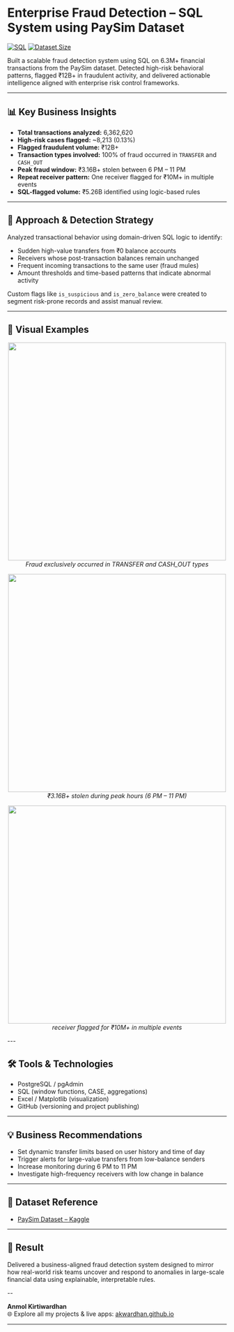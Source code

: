 # Enterprise Fraud Detection – SQL System using PaySim Dataset
[![SQL](https://img.shields.io/badge/SQL-PostgreSQL-blue)](https://www.postgresql.org/)
[![Dataset Size](https://img.shields.io/badge/Records-6.3M-orange)]()


Built a scalable fraud detection system using SQL on 6.3M+ financial transactions from the PaySim dataset. Detected high-risk behavioral patterns, flagged ₹12B+ in fraudulent activity, and delivered actionable intelligence aligned with enterprise risk control frameworks.

---

## 📊 Key Business Insights

- **Total transactions analyzed:** 6,362,620
- **High-risk cases flagged:** ~8,213 (0.13%)
- **Flagged fraudulent volume:** ₹12B+
- **Transaction types involved:** 100% of fraud occurred in `TRANSFER` and `CASH_OUT`
- **Peak fraud window:** ₹3.16B+ stolen between 6 PM – 11 PM
- **Repeat receiver pattern:** One receiver flagged for ₹10M+ in multiple events
- **SQL-flagged volume:** ₹5.26B identified using logic-based rules

---

## 🧠 Approach & Detection Strategy

Analyzed transactional behavior using domain-driven SQL logic to identify:

- Sudden high-value transfers from ₹0 balance accounts
- Receivers whose post-transaction balances remain unchanged
- Frequent incoming transactions to the same user (fraud mules)
- Amount thresholds and time-based patterns that indicate abnormal activity

Custom flags like `is_suspicious` and `is_zero_balance` were created to segment risk-prone records and assist manual review.

---

## 📸 Visual Examples

<p align="center">
  <img src="screenshots/fraud_by_type.png" width="500"/>
  <br><em>Fraud exclusively occurred in TRANSFER and CASH_OUT types</em>
</p>

<p align="center">
  <img src="screenshots/hourly_fraud_distribution.png" width="500"/>
  <br><em>₹3.16B+ stolen during peak hours (6 PM – 11 PM)</em>
</p>

<p align ="center">
  <img src ="" width="500"/>
  <br><em>receiver flagged for ₹10M+ in multiple events</em>
</p>
---


## 🛠 Tools & Technologies

- PostgreSQL / pgAdmin
- SQL (window functions, CASE, aggregations)
- Excel / Matplotlib (visualization)
- GitHub (versioning and project publishing)

---

## 💡 Business Recommendations

- Set dynamic transfer limits based on user history and time of day  
- Trigger alerts for large-value transfers from low-balance senders  
- Increase monitoring during 6 PM to 11 PM  
- Investigate high-frequency receivers with low change in balance

---



## 📁 Dataset Reference

- [PaySim Dataset – Kaggle](https://www.kaggle.com/datasets/ealaxi/paysim1)

---


## 🔎 Result

Delivered a business-aligned fraud detection system designed to mirror how real-world risk teams uncover and respond to anomalies in large-scale financial 
data using explainable, interpretable rules.

--

**Anmol Kirtiwardhan**  
🌐 Explore all my projects & live apps: [akwardhan.github.io](https://akwardhan.github.io)

---




